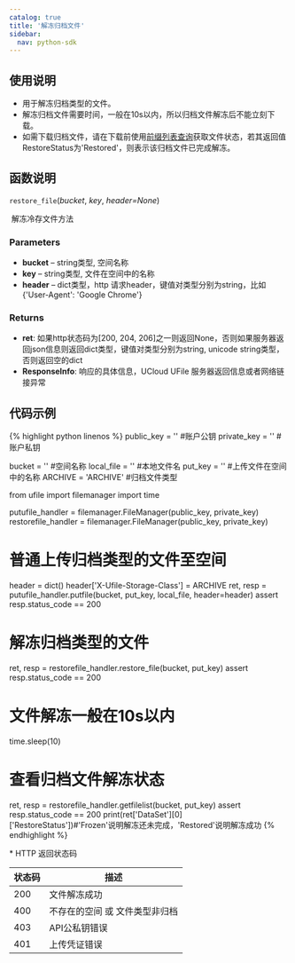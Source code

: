 ```yaml
---
catalog: true  
title: '解冻归档文件'
sidebar:
  nav: python-sdk
---
```



## 使用说明

  * 用于解冻归档类型的文件。
* 解冻归档文件需要时间，一般在10s以内，所以归档文件解冻后不能立刻下载。
* 如需下载归档文件，请在下载前使用[前缀列表查询](/python-sdk/前缀列表查询.html)获取文件状态，若其返回值RestoreStatus为'Restored'，则表示该归档文件已完成解冻。

## 函数说明

`restore_file`(*bucket*, *key*, *header=None*)

​				解冻冷存文件方法

### Parameters

- **bucket** – string类型, 空间名称
- **key** – string类型, 文件在空间中的名称
- **header** – dict类型，http 请求header，键值对类型分别为string，比如{'User-Agent': 'Google Chrome'}

### Returns

* **ret**: 如果http状态码为[200, 204, 206]之一则返回None，否则如果服务器返回json信息则返回dict类型，键值对类型分别为string, unicode string类型，否则返回空的dict
* **ResponseInfo**: 响应的具体信息，UCloud UFile 服务器返回信息或者网络链接异常

## 代码示例

<div class="copyable" markdown="1">

{% highlight python linenos %}
public_key = ''                 #账户公钥
private_key = ''                #账户私钥

bucket = ''                     #空间名称
local_file = ''                 #本地文件名
put_key = ''                    #上传文件在空间中的名称
ARCHIVE = 'ARCHIVE'             #归档文件类型

from ufile import filemanager
import time

putufile_handler = filemanager.FileManager(public_key, private_key)
restorefile_handler = filemanager.FileManager(public_key, private_key)

# 普通上传归档类型的文件至空间
header = dict()
header['X-Ufile-Storage-Class'] = ARCHIVE
ret, resp = putufile_handler.putfile(bucket, put_key, local_file,  header=header)
assert resp.status_code == 200

# 解冻归档类型的文件
ret, resp = restorefile_handler.restore_file(bucket, put_key)
assert resp.status_code == 200

# 文件解冻一般在10s以内
time.sleep(10)

# 查看归档文件解冻状态
ret, resp = restorefile_handler.getfilelist(bucket, put_key)
assert resp.status_code == 200
print(ret['DataSet'][0]['RestoreStatus'])#'Frozen'说明解冻还未完成，'Restored'说明解冻成功
{% endhighlight %}
</div>
* HTTP 返回状态码

| 状态码 | 描述                           |
| ------ | ------------------------------ |
| 200    | 文件解冻成功                   |
| 400    | 不存在的空间 或 文件类型非归档 |
| 403    | API公私钥错误                  |
| 401    | 上传凭证错误                   |
